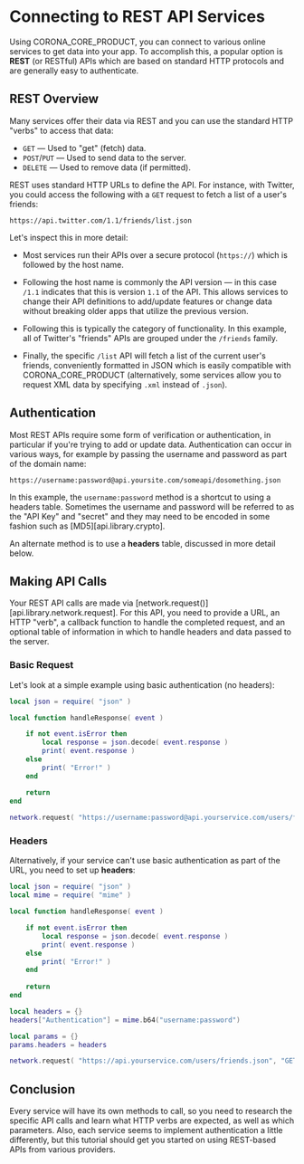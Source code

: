 
# Connecting to REST API Services

Using CORONA_CORE_PRODUCT, you can connect to various online services to get data into your app. To accomplish this, a popular option is __REST__ (or&nbsp;RESTful) APIs which are based on standard HTTP protocols and are generally easy to authenticate.


## REST Overview

Many services offer their data via REST and you can use the standard HTTP "verbs" to access that data:

* `GET` &mdash; Used to "get" (fetch) data.
* `POST`/`PUT` &mdash; Used to send data to the server.
* `DELETE` &mdash; Used to remove data (if&nbsp;permitted).

REST uses standard HTTP URLs to define the API. For instance, with Twitter, you could access the following with a `GET` request to fetch a list of a user's friends:

``````
https://api.twitter.com/1.1/friends/list.json
``````

Let's inspect this in more detail:

* Most services run their APIs over a secure protocol (`https://`) which is followed by the host name.

* Following the host name is commonly the API version&nbsp;&mdash; in this case `/1.1` indicates that this is version `1.1` of the API. This allows services to change their API definitions to add/update features or change data without breaking older apps that utilize the previous version.

* Following this is typically the category of functionality. In this example, all of Twitter's "friends" APIs are grouped under the `/friends` family.

* Finally, the specific `/list` API will fetch a list of the current user's friends, conveniently formatted in JSON which is easily compatible with CORONA_CORE_PRODUCT (alternatively,&nbsp;some services allow you to request XML data by specifying `.xml` instead of&nbsp;`.json`).


## Authentication

Most REST APIs require some form of verification or authentication, in particular if you're trying to add or update data. Authentication can occur in various ways, for example by passing the username and password as part of the domain name:

``````
https://username:password@api.yoursite.com/someapi/dosomething.json
``````

In this example, the `username:password` method is a shortcut to using a headers table. Sometimes the username and password will be referred to as the "API&nbsp;Key" and "secret" and they may need to be encoded in some fashion such as [MD5][api.library.crypto].

An alternate method is to use a __headers__ table, discussed in more detail below.


## Making API Calls

Your REST API calls are made via [network.request()][api.library.network.request]. For this API, you need to provide a URL, an HTTP "verb", a callback function to handle the completed request, and an optional table of information in which to handle headers and data passed to the server.

### Basic Request

Let's look at a simple example using basic authentication (no&nbsp;headers):

``````lua
local json = require( "json" )

local function handleResponse( event )

	if not event.isError then
		local response = json.decode( event.response )
		print( event.response )
	else
		print( "Error!" )
	end

	return
end
 
network.request( "https://username:password@api.yourservice.com/users/friends.json", "GET", handleResponse )
``````

### Headers

Alternatively, if your service can't use basic authentication as part of the URL, you need to set up __headers__:

``````lua
local json = require( "json" )
local mime = require( "mime" )

local function handleResponse( event )

	if not event.isError then
		local response = json.decode( event.response )
		print( event.response )
	else
		print( "Error!" )
	end
	
	return
end

local headers = {}
headers["Authentication"] = mime.b64("username:password")

local params = {}
params.headers = headers

network.request( "https://api.yourservice.com/users/friends.json", "GET", handleResponse, params )
``````


## Conclusion

Every service will have its own methods to call, so you need to research the specific API calls and learn what HTTP verbs are expected, as well as which parameters. Also, each service seems to implement authentication a little differently, but this tutorial should get you started on using <nobr>REST-based</nobr> APIs from various providers.
